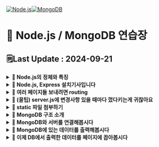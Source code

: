 [![Node.js](https://img.shields.io/badge/node.js-6DA55F?style=for-the-badge&logo=node.js&logoColor=white)![MongoDB](https://img.shields.io/badge/MongoDB-%234ea94b.svg?style=for-the-badge&logo=mongodb&logoColor=white)](https://github.com/MinSungJe/FrontEnd_Prac)
# 📝 Node.js / MongoDB 연습장
## 🗒️Last Update : 2024-09-21
<details>
<summary><b>🤔 Node.js의 정체와 특징</b></summary>

- ❗<b>Node.js: 컴퓨터 어디서든 JS를 실행시킬 수 있는 실행기 (= 멋진 용어로 JS 런타임)</b>
    - 크롬브라우저 내 자바스크립트 실행엔진인 V8을 똑떼어서 실행파일로 출시한 것
    - 따라서 JS로 코드에디터나 윈도우 프로그램을 만들 수 있게 됨 => 서버도 개발해보자!
- 특징: ❗<b>Non-blocking / 비동기 처리가 매우 쉬움</b>
    - 물론 스레드를 늘리거나 속도를 늘려도 해결가능하지만 데이터의 정확도가 떨어질 수 있음(동시에 같은 작업을 하려고 보니 누가 해버림)
- 단점: ❗<b>CPU를 많이 갈궈야하는 작업의 경우 싱글스레드라 성능이 좋지 않음</b>
    - 이미지 변환, 동영상 압축, 숫자계산 등에 처리가 좋지 않음
    - 따라서 ❗<b>비교적 가벼운 요청을 많이 처리해야하는 서비스에 많이 쓰임</b>
        - SNS, 게시판 등..
</details>

<details>
<summary><b>🤔 Node.js, Express 설치기사입니다</b></summary>

- 기본 셋팅
    - nodejs LTS 설치 (npm도 자동으로 같이 설치 됨)
- 프로젝트 생성
    1. 작업용 폴더 열기
    2. 해당 폴더에 server.js 생성
    3. 해당 폴더에 터미널을 열고 <code>npm init -y</code> 입력
        - package.json 파일을 생성해주는 명령어
        - 이제 npm으로 라이브러리 설치가 가능함
    4. 터미널에 <code>npm install express</code> 입력
        - ❗<b>Express: JS로 서버 만드는 라이브러리</b>
    5. server.js 파일 안에 서버코드 작성
        ```js
        // express 라이브러리 불러오는 코드
        const express = require('express')
        const app = express()

        // 해당 포트(8080)에 서버 띄워주셈
        app.listen(8080, () => {
            console.log('http://localhost:8080 에서 서버 실행중')
        })

        // 누군가 내 사이트 메인페이지 접속하면(get요청) 반갑다 글자 보내주셈
        app.get('/', (요청, 응답) => {
            응답.send('반갑다')
        }) 
        ```
    6. 터미널 열어서 작성한 server.js 실행(<code>node server.js</code>)
    7. 뚫어놓은 포트번호 이용해서 페이지 접속
- ❗<b>PORT란? 외부에서 내 컴퓨터로 접속할 수 있도록 뚫어놓는 구멍번호</b>
</details>

<details>
<summary><b>🤔 여러 페이지들 보내려면 routing</b></summary>

- ❗<b>라우팅: URL을 기반으로 각각 다른 페이지나 자료를 보내는 기법</b>
- Express에서 라우팅하는 방법은 아래와 같음
    ```js
    app.get('/URL들어가는곳', (요청, 응답)=>{
        응답.send('보내줄 웹페이지 내용')
    }) 
    ```
- 글 말고 HTML 파일 보내려면 <code>응답.sendFile()</code> 사용
- <code>__dirname</code>: 현재 <code>server.js</code>가 들어있는 폴더 위치를 나타냄
    ```js
    app.get('/URL들어가는곳', function(요청, 응답) {
        응답.sendFile(__dirname + '/index.html') // html 파일 주소를 넣음
    })
    ```
</details>

<details>
<summary><b>🤔 (꿀팁) server.js에 변경사항 있을 때마다 껐다키는게 귀찮아요</b></summary>

- ❗<b>nodemon 사용하면 해결가능!</b>
- 설치: <code>npm install -g nodemon</code>
- 사용
    1. 서버파일 실행시킬 때 node말고 <code>nodemon server.js</code>
    2. 그러면 소스코드를 변경 후 파일 저장하면 얘가 알아서 서버 재시작해줌
</details>

<details>
<summary><b>🤔 static 파일 첨부하기</b></summary>

- static 파일: css, js, 이미지파일 등 서비스 중 변경점이 별로 없는 파일
- 방법: <b>static 파일을 하나의 폴더(public)에 몰아넣고 서버에 그 폴더를 등록!</b>
    1. public 폴더를 만들어서 넣고싶은 static 파일 넣기
    2. 서버에 등록
        ```js
        (server.js)
        app.use(express.static(__dirname + '/public'));
        ```
    3. 이후 html 파일에서 사용 가능, 이때 경로는 등록한 폴더를 제외하고 사용
        ```html
        <!-- /public/main.css가 아니라 /main.css임 -->
        <link href="/main.css" rel="stylesheet">
        ```
- static 파일을 이용해 css, js로 html을 꾸미거나 이미지파일을 html에 보여줄 수 있음
</details>

<details>
<summary><b>🤔 MongoDB 구조 소개</b></summary>

- Database > Collection > Document 순
- <b>Database</b>: 프로젝트 이름
- <b>Collection</b>: Document들을 담는 폴더
- <b>Document</b>: 데이터 하나를 담는 문서, JS Object랑 똑같은 모습으로 저장함
</details>

<details>
<summary><b>🤔 MongoDB와 서버를 연결해봅시다</b></summary>

- 사용자가 DB에 직접 접근하게 하지 않고, 서버를 중간에 두는 게 일반적임
- 서버 - DB 통신하는 법
    1. MongoDB 라이브러리 설치
        ```cmd
        npm install mongodb@5
        ```
    2. server.js에 해당 코드 작성(mongoDB 라이브러리 사용법)
        ```js
        const { MongoClient } = require('mongodb')

        let db
        const url = 'mongodb사이트에 있던 님들의 DB 접속 URL'
        new MongoClient(url).connect().then((client)=>{
            console.log('DB연결성공')
            db = client.db('데이터베이스이름')

            // 서버 띄우는 코드도 여기에 넣는게 좋음
            app.listen(8080, () => {
                console.log('http://localhost:8080 에서 서버 실행 중임')
            })
        }).catch((err)=>{
            console.log(err)
        })
        ```
    3. 내용 찾아서 넣기
- 데이터베이스에 Document 하나 작성하려면 <code>.insertOne()</code>
    ```js
    app.get('/news', (요청, 응답) => {
        db.collection('post').insertOne({title: '어쩌구'})
    })
    ```
</details>

<details>
<summary><b>🤔 MongoDB에 있는 데이터를 출력해봅시다</b></summary>

- DB에 있는 모든 데이터 출력하는 방법: <code>await db.collection('post').find().toArray()</code>
    ```js
    app .get('/list', async (요청, 응답) => {
        let result = await db.collection('post').find().toArray()
        console.log(result)
        응답.send('DB에 있던 게시물 보여줄 페이지임')
    })
    ```
    - await은 이 코드 다 실행될 때까지 기다려주세요~ 라는 뜻
    - await은 async 함수 안에서만 사용 가능
    - (참고) await은 Promise 앞에만 붙일 수 있음
</details>

<details>
<summary><b>🤔 이제 DB에서 출력한 데이터를 페이지에 꼽아봅시다</b></summary>

- HTML 페이지에 DB에서 가져온 정보를 꼽으려면 <b>template engine</b>을 사용해야 함
- 대표적인 template engine인 ejs 사용법
    1. <code>npm install ejs</code>로 라이브러리 설치
    2. server.js 상단에(app.use 밑) 코드 작성
        ```js
        app.set('view engine', 'ejs')
        ```
    3. 루트 폴더에 views폴더 만들고 ~~~.ejs 파일 작성
        - .ejs파일: html파일인데 안에 서버데이터 넣을 수 있는 것 뿐임
    4. server.js에서 <code>응답.render('ejs파일경로(루트는 views)')</code>
- 서버 데이터를 ejs 파일에 넣으려면
    1. ejs 파일로 데이터 전송
        ```js
        app.get('/list', async (요청, 응답) => {
            let result = await db.collection('post').find().toArray()
            응답.render('list.ejs', {데이터이름작명: result})
        })
        ```
    2. ejs 파일 안에서 <code>&lt;%= 데이터 이름 %&gt;</code>
        ```html
        <div class="list-box">
            <h4><%=posts[0].title%></h4>
            <p><%=posts[0].content%></p>
        </div>
        ```
    - 참고: 이렇게 데이터를 박아넣는 작업은 서버사이드 렌더링임
        - 서버에서 html을 모두 만들고 클라이언트에 보내줌
        - (반대)클라이언트 사이드 렌더링: html 껍데기랑 데이터를 보내주고 클라이언트에서 조합
</details>